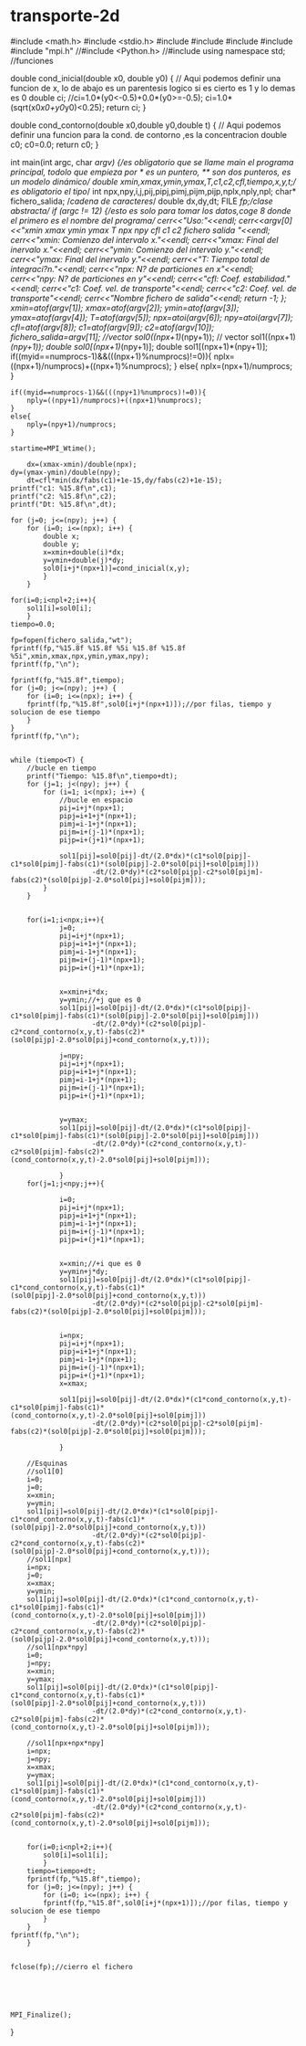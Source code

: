 transporte-2d
=============
#include <math.h>
#include <stdio.h>
#include <iostream>
#include <fstream>
#include <cstdlib>
#include <vector>
#include "mpi.h"
//#include <Python.h>
//#include <iomanip>
using namespace std;
//funciones

double cond_inicial(double x0, double y0) {
	// Aqui podemos definir una funcion de x, lo de abajo es un parentesis logico si es cierto es 1 y lo demas es 0
	double ci;
	//ci=1.0*(y0<-0.5)+0.0*(y0>=-0.5);
	ci=1.0*(sqrt(x0*x0+y0*y0)<0.25);
	return ci;
}

double cond_contorno(double x0,double y0,double t) {
	// Aqui podemos definir una funcion para la cond. de contorno ,es la concentracion
	double c0;
	c0=0.0;
	return c0;
}

int main(int argc, char **argv) {/*es obligatorio que se llame main el programa principal, todolo que empieza por * es un puntero, ** son dos punteros, es un modelo dinámico*/
	double xmin,xmax,ymin,ymax,T,c1,c2,cfl,tiempo,x,y,t;/* es obligatorio el tipo*/
	int npx,npy,i,j,pij,pipj,pimj,pijm,pijp,nplx,nply,npl;
	char* fichero_salida;	/*cadena de caracteres*/
	double dx,dy,dt;
	FILE *fp;/*clase abstracta*/
	if (argc != 12) {/*esto es solo para tomar los datos,coge 8 donde el primero es el nombre del programa*/
		cerr<<"Uso:"<<endl;
		cerr<<argv[0] <<"xmin xmax ymin ymax T npx npy cfl c1 c2 fichero salida "<<endl;
		cerr<<"xmin: Comienzo del intervalo x."<<endl;
		cerr<<"xmax: Final del inervalo x."<<endl;
		cerr<<"ymin: Comienzo del intervalo y."<<endl;
		cerr<<"ymax: Final del inervalo y."<<endl;
		cerr<<"T: Tiempo total de integraci?n."<<endl;
		cerr<<"npx: N? de particiones en x"<<endl;
		cerr<<"npy: N? de particiones en y"<<endl;
		cerr<<"cfl: Coef. estabilidad."<<endl;
		cerr<<"c1: Coef. vel. de transporte"<<endl;
		cerr<<"c2: Coef. vel. de transporte"<<endl;
		cerr<<"Nombre fichero de salida"<<endl;
		return -1;
	};
	xmin=atof(argv[1]);
	xmax=atof(argv[2]);
	ymin=atof(argv[3]);
	ymax=atof(argv[4]);
	T=atof(argv[5]);
	npx=atoi(argv[6]);
	npy=atoi(argv[7]);
	cfl=atof(argv[8]);
	c1=atof(argv[9]);
	c2=atof(argv[10]);
	fichero_salida=argv[11];
	//vector <double> sol0((npx+1)*(npy+1));
       // vector <double> sol1((npx+1)*(npy+1));
	double sol0[(npx+1)*(npy+1)];
	double sol1[(npx+1)*(npy+1)];
	if((myid==numprocs-1)&&(((npx+1)%numprocs)!=0)){
		nplx=((npx+1)/numprocs)+((npx+1)%numprocs);
	}
	else{
		nplx=(npx+1)/numprocs;
	}
	
	if((myid==numprocs-1)&&(((npy+1)%numprocs)!=0)){
		nply=((npy+1)/numprocs)+((npx+1)%numprocs);
	}
	else{
		nply=(npy+1)/numprocs;
	}
	
	startime=MPI_Wtime();
	
        dx=(xmax-xmin)/double(npx);
	dy=(ymax-ymin)/double(npy);
        dt=cfl*min(dx/fabs(c1)+1e-15,dy/fabs(c2)+1e-15);
	printf("c1: %15.8f\n",c1);
	printf("c2: %15.8f\n",c2);
	printf("Dt: %15.8f\n",dt);
	
	for (j=0; j<=(npy); j++) {
		for (i=0; i<=(npx); i++) {
			double x;
			double y;
			x=xmin+double(i)*dx;
			y=ymin+double(j)*dy;
			sol0[i+j*(npx+1)]=cond_inicial(x,y);
			}
		}
		
	for(i=0;i<npl+2;i++){
		sol1[i]=sol0[i];
		}
	tiempo=0.0; 	
	
	fp=fopen(fichero_salida,"wt");
	fprintf(fp,"%15.8f %15.8f %5i %15.8f %15.8f %5i",xmin,xmax,npx,ymin,ymax,npy);
	fprintf(fp,"\n");
	
	fprintf(fp,"%15.8f",tiempo);
	for (j=0; j<=(npy); j++) {
		for (i=0; i<=(npx); i++) {
		fprintf(fp,"%15.8f",sol0[i+j*(npx+1)]);//por filas, tiempo y solucion de ese tiempo
		}
	}
	fprintf(fp,"\n");
	
	
	while (tiempo<T) {
		//bucle en tiempo
		printf("Tiempo: %15.8f\n",tiempo+dt);
		for (j=1; j<(npy); j++) {
			for (i=1; i<(npx); i++) {
				//bucle en espacio
				pij=i+j*(npx+1);
				pipj=i+1+j*(npx+1);
				pimj=i-1+j*(npx+1);
				pijm=i+(j-1)*(npx+1);
				pijp=i+(j+1)*(npx+1);
				
				sol1[pij]=sol0[pij]-dt/(2.0*dx)*(c1*sol0[pipj]-c1*sol0[pimj]-fabs(c1)*(sol0[pipj]-2.0*sol0[pij]+sol0[pimj]))
						-dt/(2.0*dy)*(c2*sol0[pijp]-c2*sol0[pijm]-fabs(c2)*(sol0[pijp]-2.0*sol0[pij]+sol0[pijm]));
			}
		}
			
			
		for(i=1;i<npx;i++){
				j=0;
				pij=i+j*(npx+1);
				pipj=i+1+j*(npx+1);
				pimj=i-1+j*(npx+1);
				pijm=i+(j-1)*(npx+1);
				pijp=i+(j+1)*(npx+1);
				
				
				x=xmin+i*dx;
				y=ymin;//+j que es 0
				sol1[pij]=sol0[pij]-dt/(2.0*dx)*(c1*sol0[pipj]-c1*sol0[pimj]-fabs(c1)*(sol0[pipj]-2.0*sol0[pij]+sol0[pimj]))
						-dt/(2.0*dy)*(c2*sol0[pijp]-c2*cond_contorno(x,y,t)-fabs(c2)*(sol0[pijp]-2.0*sol0[pij]+cond_contorno(x,y,t)));
				
				j=npy;
				pij=i+j*(npx+1);
				pipj=i+1+j*(npx+1);
				pimj=i-1+j*(npx+1);
				pijm=i+(j-1)*(npx+1);
				pijp=i+(j+1)*(npx+1);
			
				
				y=ymax;
				sol1[pij]=sol0[pij]-dt/(2.0*dx)*(c1*sol0[pipj]-c1*sol0[pimj]-fabs(c1)*(sol0[pipj]-2.0*sol0[pij]+sol0[pimj]))
						-dt/(2.0*dy)*(c2*cond_contorno(x,y,t)-c2*sol0[pijm]-fabs(c2)*(cond_contorno(x,y,t)-2.0*sol0[pij]+sol0[pijm]));
				
				}
		for(j=1;j<npy;j++){
			
				i=0;
				pij=i+j*(npx+1);
				pipj=i+1+j*(npx+1);
				pimj=i-1+j*(npx+1);
				pijm=i+(j-1)*(npx+1);
				pijp=i+(j+1)*(npx+1);
				
				
				x=xmin;//+i que es 0
				y=ymin+j*dy;
				sol1[pij]=sol0[pij]-dt/(2.0*dx)*(c1*sol0[pipj]-c1*cond_contorno(x,y,t)-fabs(c1)*(sol0[pipj]-2.0*sol0[pij]+cond_contorno(x,y,t)))
						-dt/(2.0*dy)*(c2*sol0[pijp]-c2*sol0[pijm]-fabs(c2)*(sol0[pijp]-2.0*sol0[pij]+sol0[pijm]));
				
				
				i=npx;
				pij=i+j*(npx+1);
				pipj=i+1+j*(npx+1);
				pimj=i-1+j*(npx+1);
				pijm=i+(j-1)*(npx+1);
				pijp=i+(j+1)*(npx+1);
				x=xmax;
				
				sol1[pij]=sol0[pij]-dt/(2.0*dx)*(c1*cond_contorno(x,y,t)-c1*sol0[pimj]-fabs(c1)*(cond_contorno(x,y,t)-2.0*sol0[pij]+sol0[pimj]))
						-dt/(2.0*dy)*(c2*sol0[pijp]-c2*sol0[pijm]-fabs(c2)*(sol0[pijp]-2.0*sol0[pij]+sol0[pijm]));
				
				}
			
		//Esquinas
		//sol1[0]
		i=0;
		j=0;
		x=xmin;
		y=ymin;
		sol1[pij]=sol0[pij]-dt/(2.0*dx)*(c1*sol0[pipj]-c1*cond_contorno(x,y,t)-fabs(c1)*(sol0[pipj]-2.0*sol0[pij]+cond_contorno(x,y,t)))
						-dt/(2.0*dy)*(c2*sol0[pijp]-c2*cond_contorno(x,y,t)-fabs(c2)*(sol0[pijp]-2.0*sol0[pij]+cond_contorno(x,y,t)));
		//sol1[npx]
		i=npx;
		j=0;
		x=xmax;
		y=ymin;
		sol1[pij]=sol0[pij]-dt/(2.0*dx)*(c1*cond_contorno(x,y,t)-c1*sol0[pimj]-fabs(c1)*(cond_contorno(x,y,t)-2.0*sol0[pij]+sol0[pimj]))
						-dt/(2.0*dy)*(c2*sol0[pijp]-c2*cond_contorno(x,y,t)-fabs(c2)*(sol0[pijp]-2.0*sol0[pij]+cond_contorno(x,y,t)));
		//sol1[npx*npy]
		i=0;
		j=npy;
		x=xmin;
		y=ymax;
		sol1[pij]=sol0[pij]-dt/(2.0*dx)*(c1*sol0[pipj]-c1*cond_contorno(x,y,t)-fabs(c1)*(sol0[pipj]-2.0*sol0[pij]+cond_contorno(x,y,t)))
						-dt/(2.0*dy)*(c2*cond_contorno(x,y,t)-c2*sol0[pijm]-fabs(c2)*(cond_contorno(x,y,t)-2.0*sol0[pij]+sol0[pijm]));
				
		//sol1[npx+npx*npy]
		i=npx;
		j=npy;
		x=xmax;
		y=ymax;
		sol1[pij]=sol0[pij]-dt/(2.0*dx)*(c1*cond_contorno(x,y,t)-c1*sol0[pimj]-fabs(c1)*(cond_contorno(x,y,t)-2.0*sol0[pij]+sol0[pimj]))
						-dt/(2.0*dy)*(c2*cond_contorno(x,y,t)-c2*sol0[pijm]-fabs(c2)*(cond_contorno(x,y,t)-2.0*sol0[pij]+sol0[pijm]));
				
		
		for(i=0;i<npl+2;i++){
			sol0[i]=sol1[i];
			}
		tiempo=tiempo+dt;
		fprintf(fp,"%15.8f",tiempo);
		for (j=0; j<=(npy); j++) {
			for (i=0; i<=(npx); i++) {
			fprintf(fp,"%15.8f",sol0[i+j*(npx+1)]);//por filas, tiempo y solucion de ese tiempo
			}
		}
	fprintf(fp,"\n");
		}
	
	
	fclose(fp);//cierro el fichero
	
	
	
	
	
	MPI_Finalize();
}
